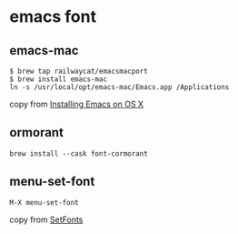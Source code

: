 # emacs font

## emacs-mac

``` shell
$ brew tap railwaycat/emacsmacport
$ brew install emacs-mac
ln -s /usr/local/opt/emacs-mac/Emacs.app /Applications
```
copy from [Installing Emacs on OS X](https://wikemacs.org/wiki/Installing_Emacs_on_OS_X)

## ormorant

``` shell
brew install --cask font-cormorant
```

## menu-set-font

``` emacs-lisp
M-X menu-set-font
```
copy from [SetFonts](https://www.emacswiki.org/emacs/SetFonts)
